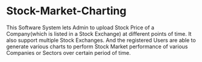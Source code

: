# Stock-Market-Charting
This Software System lets Admin to upload Stock Price of a Company(which is listed in a
Stock Exchange) at different points of time. It also support multiple Stock Exchanges.
And the registered Users are able to generate various charts to perform Stock Market
performance of various Companies or Sectors over certain period of time.

